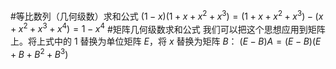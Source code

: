 #等比数列（几何级数）求和公式
$(1-x)(1+x+x^2+x^3) = (1+x+x^2+x^3) - (x+x^2+x^3+x^4) = 1 - x^4$ #矩阵几何级数求和公式 
我们可以把这个思想应用到矩阵上。将上式中的 $1$ 替换为单位矩阵 $E$，将 $x$ 替换为矩阵 $B$：
$(E-B)A = (E-B)(E+B+B^2+B^3)$